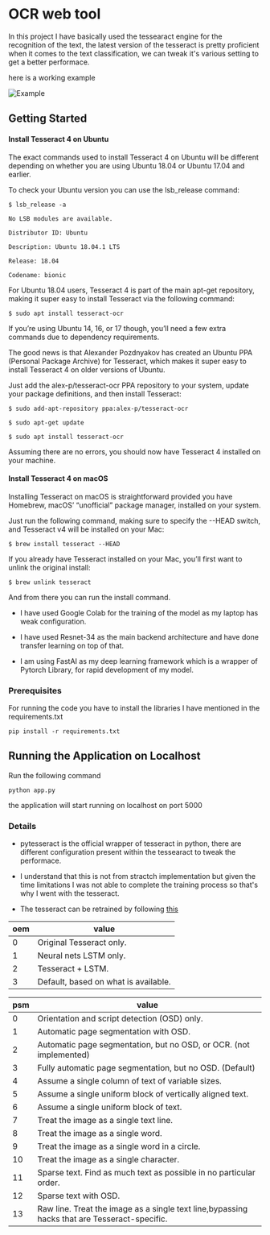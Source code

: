 
  

# OCR web tool

  

  

In this project I have basically used the tessearact engine for the recognition of the text, the latest version of the tesseract is pretty proficient when it comes to the text classification, we can tweak it's various setting to get a better performace.

  

here is a working example

![Example](resources/example.gif)

  

## Getting Started

  
  

#### Install Tesseract 4 on Ubuntu

The exact commands used to install Tesseract 4 on Ubuntu will be different depending on whether you are using Ubuntu 18.04 or Ubuntu 17.04 and earlier.

  

To check your Ubuntu version you can use the lsb_release command:

  
  

```
$ lsb_release -a

```

```
No LSB modules are available.

Distributor ID: Ubuntu

Description: Ubuntu 18.04.1 LTS

Release: 18.04

Codename: bionic

```
For Ubuntu 18.04 users, Tesseract 4 is part of the main apt-get repository, making it super easy to install Tesseract via the following command:

  

`$ sudo apt install tesseract-ocr
`

If you’re using Ubuntu 14, 16, or 17 though, you’ll need a few extra commands due to dependency requirements.

  

The good news is that Alexander Pozdnyakov has created an Ubuntu PPA (Personal Package Archive) for Tesseract, which makes it super easy to install Tesseract 4 on older versions of Ubuntu.

  

Just add the alex-p/tesseract-ocr PPA repository to your system, update your package definitions, and then install Tesseract:

  
  

```
$ sudo add-apt-repository ppa:alex-p/tesseract-ocr

$ sudo apt-get update

$ sudo apt install tesseract-ocr

```

Assuming there are no errors, you should now have Tesseract 4 installed on your machine.

  

#### Install Tesseract 4 on macOS

Installing Tesseract on macOS is straightforward provided you have Homebrew, macOS’ “unofficial” package manager, installed on your system.

  

Just run the following command, making sure to specify the --HEAD switch, and Tesseract v4 will be installed on your Mac:

  

`
$ brew install tesseract --HEAD
`

If you already have Tesseract installed on your Mac, you’ll first want to unlink the original install:

  

`
$ brew unlink tesseract
`

And from there you can run the install command.

  
  

* I have used Google Colab for the training of the model as my laptop has weak configuration.

* I have used Resnet-34 as the main backend architecture and have done transfer learning on top of that.

* I am using FastAI as my deep learning framework which is a wrapper of Pytorch Library, for rapid development of my model.

  

### Prerequisites

  

  

For running the code you have to install the libraries I have mentioned in the requirements.txt

  

  

```
pip install -r requirements.txt

```
  
  

## Running the Application on Localhost

Run the following command

```
python app.py

```


the application will start running on localhost on port 5000

  

### Details

  

  

* pytesseract is the official wrapper of tesseract in python, there are different configuration present within the tessearact to tweak the performace.

* I understand that this is not from stractch implementation but given the time limitations I was not able to complete the training process so that's why I went with the tesseract.

* The tesseract can be retrained by following [this](https://tesseract-ocr.github.io/tessdoc/Training-Tesseract.html)

|oem  |value |
|--| --|
  |0 | Original Tesseract only.|
  |1 | Neural nets LSTM only.
  |2 | Tesseract + LSTM.
  |3 | Default, based on what is available.


|psm|value  |
|--|--|
  |0|  Orientation and script detection (OSD) only.
  |1|  Automatic page segmentation with OSD.
  |2 | Automatic page segmentation, but no OSD, or OCR. (not implemented)
|  3 | Fully automatic page segmentation, but no OSD. (Default)
|  4 | Assume a single column of text of variable sizes.
  |5 | Assume a single uniform block of vertically aligned text.
  |6 | Assume a single uniform block of text.
  |7 | Treat the image as a single text line.
  |8 | Treat the image as a single word.
  |9 | Treat the image as a single word in a circle.
  |10 | Treat the image as a single character.
  |11 | Sparse text. Find as much text as possible in no particular order.
  |12 | Sparse text with OSD.
  |13|  Raw line. Treat the image as a single text line,bypassing hacks that are Tesseract-specific.